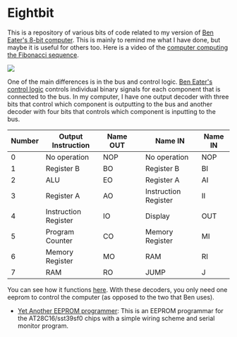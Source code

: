 # Eightbit

This is a repository of various bits of code related to my version of [Ben Eater's 8-bit computer](https://eater.net/8bit/).  This is mainly to remind me what I have done, but maybe it is useful for others too.  Here is a video of the [computer computing the Fibonacci sequence](https://www.youtube.com/watch?v=IHi4pi4AkN4).

![](img/eightbit.png)

One of the main differences is in the bus and control logic.  [Ben Eater's control logic](https://www.youtube.com/watch?v=FCscQGBIL-Y) controls individual binary signals for each component that is connected to the bus.  In my computer, I have one output decoder with three bits that control which component is outputting to the bus and another decoder with four bits that controls which component is inputting to the bus. 

| Number | Output Instruction   | Name OUT |   | Name IN              | Name IN |
|--------|----------------------|----------|---|----------------------|---------|
| 0      | No operation         | NOP      |   | No operation         | NOP     |
| 1      | Register B           | BO       |   | Register B           | BI      |
| 2      | ALU                  | EO       |   | Register A           | AI      |
| 3      | Register A           | AO       |   | Instruction Register | II      |
| 4      | Instruction Register | IO       |   | Display              | OUT     |
| 5      | Program Counter      | CO       |   | Memory Register      | MI      |
| 6      | Memory Register      | MO       |   | RAM                  | RI      |
| 7      | RAM                  | RO       |   | JUMP                 | J       |

You can see how it functions [here](https://www.youtube.com/watch?v=CHGl77YNiHg).  With these decoders, you only need one eeprom to control the computer (as opposed to the two that Ben uses).

- [Yet Another EEPROM programmer](https://github.com/franklinr/eightbit/tree/365b3baa6161d407396759152b12193fe1314522/Yet_Another_EEPROM_programmer):  This is an EEPROM programmar for the AT28C16/sst39sf0 chips with a simple wiring scheme and serial monitor program.
